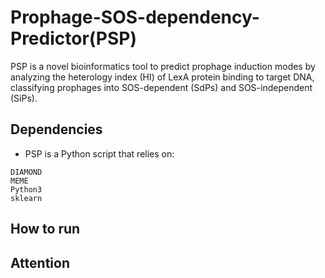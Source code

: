 # Prophage-SOS-dependency-Predictor(PSP) 
PSP is a novel bioinformatics tool to predict prophage induction modes by analyzing the heterology index (HI) of LexA protein binding to target DNA, classifying prophages into SOS-dependent (SdPs) and SOS-independent (SiPs).
## Dependencies
* PSP is a Python script that relies on:
```Biopython
DIAMOND
MEME
Python3
sklearn
```
## How to run

## Attention

